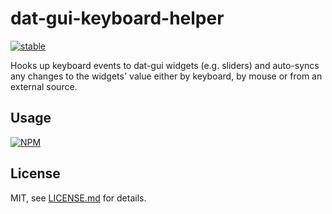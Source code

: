 # dat-gui-keyboard-helper

[![stable](http://badges.github.io/stability-badges/dist/stable.svg)](http://github.com/badges/stability-badges)

Hooks up keyboard events to dat-gui widgets (e.g. sliders) and auto-syncs any changes to the widgets' value either by keyboard, by mouse or from an external source.

## Usage

[![NPM](https://nodei.co/npm/dat-gui-keyboard-helper.png)](https://www.npmjs.com/package/dat-gui-keyboard-helper)

## License

MIT, see [LICENSE.md](http://github.com/Jam3/dat-gui-keyboard-helper/blob/master/LICENSE.md) for details.
